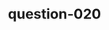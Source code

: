 ---
layout: question
title: question-020
number: 20
question: Name a beverage some people drink exclusively with breakfast.
answer1: Coffee | 31
answer2: Orange Juice | 30
answer3: Milk | 16
answer4: Grapefruit juice | 6
answer5: Water | 4
answer6: Champagne | 2
answer7:
answer8:
answer9:
answer10:
---